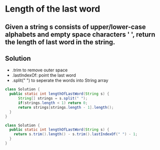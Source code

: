 # Length of the last word
## Given a string s consists of upper/lower-case alphabets and empty space characters ' ', return the length of last word in the string.

## Solution
- .trim to remove outer space
- .lastIndexOf: point the last word
- .split(" ") to seperate the words into String array

```java
class Solution {
  public static int lengthOfLastWord(String s) {
      String[] strings = s.split(" ");
      if(strings.length < 1) return 0;
      return strings[strings.length - 1].length();
  }
}
```
```java
class Solution {
  public static int lengthOfLastWord(String s) {
    return s.trim().length() - s.trim().lastIndexOf(" ") - 1;
  }
}
```